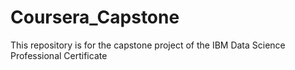 # Coursera_Capstone
This repository is for the capstone project of the IBM Data Science Professional Certificate
